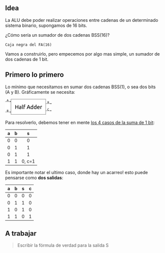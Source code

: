 ## Idea
La ALU debe poder realizar operaciones entre cadenas de un determinado sistema binario, supongamos de 16 bits. 

¿Cómo sería un sumador de dos cadenas BSS(16)?

```
Caja negra del FA(16)
```

Vamos a construirlo, pero empecemos por algo mas simple, un sumador de dos cadenas de 1 bit.

## Primero lo primero

Lo mínimo que necesitamos en sumar dos cadenas BSS(1), o sea dos bits (A y B). Gráficamente se necesita:

![alt text](https://github.com/Orga-UNQ/mumuki-guia-bajo-nivel-logica-digital/blob/master/assets/ha1.png?raw=true "texto")

Para resolverlo, debemos tener en mente [los 4 casos de la suma de 1 bit](http://orga-unq.mumuki.io/exercises/2189-bajo-nivel-sistemas-de-numeracion-aritmetica-binaria-sumando-en-bss1):

|a|b|s|
|:---:|:---:|:---:|
|0| 0 | 0|
|0| 1 | 1|
|0| 1 | 1|
|1| 1 | 0, c=1|


Es importante notar el ultimo caso, donde hay un acarreo! esto puede pensarse como **dos salidas**:


|a| b | s | c
|:---:|:---:|:---:|:---:|
|0| 0 | 0 | 0|
|0| 1 | 1 | 0 |
|1| 0 | 1 | 0|
|1| 1 | 0 | 1|

## A trabajar
> Escribir la fórmula de verdad para la salida S